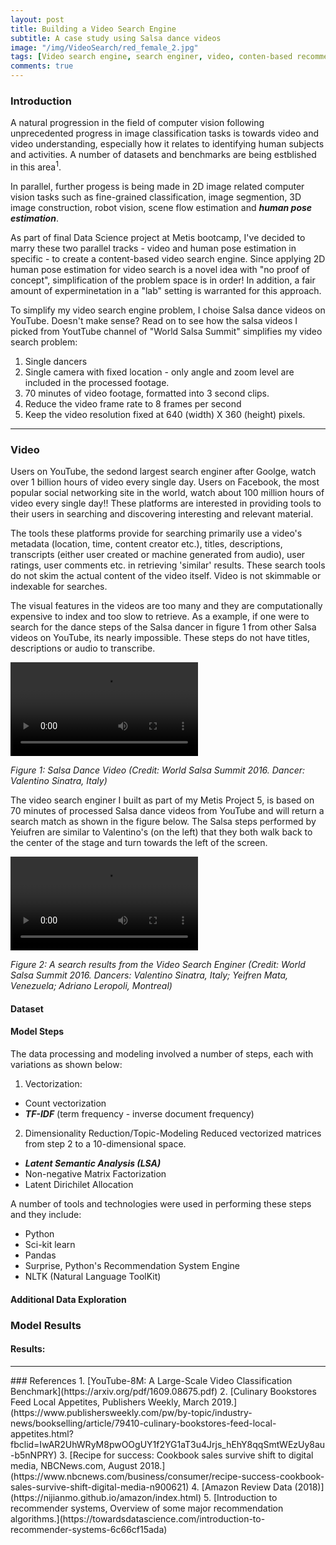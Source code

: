 ```yaml
---
layout: post
title: Building a Video Search Engine
subtitle: A case study using Salsa dance videos
image: "/img/VideoSearch/red_female_2.jpg"
tags: [Video search engine, search enginer, video, conten-based recommendation systems, recommendation system, LSA, Latent Semantic Analysis, Matrix Factorization, OpenPose, Pose Estimation, Computer Vision, Neual Networks, 2D Pose Estimates, Search, video, YouTube, Salsa, Salsa Videos]
comments: true
---
```


### Introduction
A natural progression in the field of computer vision following unprecedented progress in image classification tasks is towards video and video understanding, especially how it relates to identifying human subjects and activities.  A number of datasets and benchmarks are being estblished in this area<sup>1</sup>.

In parallel, further progess is being made in 2D image related computer vision tasks such as fine-grained classification, image segmention, 3D image construction, robot vision, scene flow estimation and <i><b>human pose estimation</b></i>.

As part of final Data Science project at Metis bootcamp, I've decided to marry these two parallel tracks - video and human pose estimation in specific - to create a content-based video search engine.  Since applying 2D human pose estimation for video search is a novel idea with "no proof of concept", simplification of the problem space is in order!  In addition, a fair amount of experminetation in a "lab" setting is warranted for this approach.

To simplify my video search engine problem, I choise Salsa dance videos on YouTube. Doesn't make sense? Read on to see how the salsa videos I picked from YoutTube channel of "World Salsa Summit" simplifies my video search problem:
1. Single dancers
2. Single camera with fixed location - only angle and zoom level are included in the processed footage.
3. 70 minutes of video footage, formatted into 3 second clips.
4. Reduce the video frame rate to 8 frames per second
5. Keep the video resolution fixed at 640 (width) X 360 (height) pixels.
<hr>

### Video
Users on YouTube, the sedond largest search enginer after Goolge, watch over 1 billion hours of video every single day. Users on Facebook, the most popular social networking site in the world, watch about 100 million hours of video every single day!!  These platforms are interested in providing tools to their users in searching and discovering interesting and relevant material.

The tools these platforms provide for searching primarily use a video's metadata (location, time, content creator etc.), titles, descriptions, transcripts (either user created or machine generated from audio), user ratings, user comments etc. in retrieving 'similar' results. These search tools do not skim the actual content of the video itself.  Video is not skimmable or indexable for searches.

The visual features in the videos are too many and they are computationally expensive to index and too slow to retrieve. As a example, if one were to search for the dance steps of the Salsa dancer in figure 1 from other Salsa videos on YouTube, its nearly impossible.  These steps do not have titles, descriptions or audio to transcribe.

![Video](/img/VideoSearch/Val_106_4nHElVbT3HY_plain.mp4)

*Figure 1: Salsa Dance Video (Credit: World Salsa Summit 2016. Dancer: Valentino Sinatra, Italy)*

The video search enginer I built as part of my Metis Project 5, is based on 70 minutes of processed Salsa dance videos from YouTube and will return a search match as shown in the figure below.  The Salsa steps performed by Yeiufren are similar to Valentino's (on the left) that they both walk back to the center of the stage and turn towards the left of the screen.

![Video](/img/VideoSearch/Val_106_Result.mp4)

*Figure 2: A search results from the Video Search Enginer (Credit: World Salsa Summit 2016. Dancers: Valentino Sinatra, Italy; Yeifren Mata, Venezuela; Adriano Leropoli, Montreal)*


#### Dataset


#### Model Steps
The data processing and modeling involved a number of steps, each with variations as shown below:
1. Vectorization:
- Count vectorization
- <i><b>TF-IDF</b></i> (term frequency - inverse document frequency)
2. Dimensionality Reduction/Topic-Modeling
Reduced vectorized matrices from step 2 to a 10-dimensional space.
- <i><b>Latent Semantic Analysis (LSA)</b></i>
- Non-negative Matrix Factorization
- Latent Dirichilet Allocation


A number of tools and technologies were used in performing these steps and they include:
- Python
- Sci-kit learn
- Pandas
- Surprise, Python's Recommendation System Engine
- NLTK (Natural Language ToolKit)


#### Additional Data Exploration


### Model Results



#### Results: 


<hr>
### References
1. [YouTube-8M: A Large-Scale Video Classification Benchmark](https://arxiv.org/pdf/1609.08675.pdf)
2. [Culinary Bookstores Feed Local Appetites, Publishers Weekly, March 2019.](https://www.publishersweekly.com/pw/by-topic/industry-news/bookselling/article/79410-culinary-bookstores-feed-local-appetites.html?fbclid=IwAR2UhWRyM8pwOOgUY1f2YG1aT3u4Jrjs_hEhY8qqSmtWEzUy8au-b5nNPRY)
3. [Recipe for success: Cookbook sales survive shift to digital media, NBCNews.com, August 2018.](https://www.nbcnews.com/business/consumer/recipe-success-cookbook-sales-survive-shift-digital-media-n900621)
4. [Amazon Review Data (2018)](https://nijianmo.github.io/amazon/index.html)
5. [Introduction to recommender systems, Overview of some major recommendation algorithms.](https://towardsdatascience.com/introduction-to-recommender-systems-6c66cf15ada)










